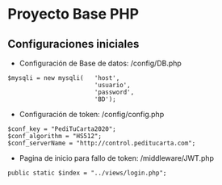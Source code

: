 # Proyecto Base PHP

## Configuraciones iniciales
- Configuración de Base de datos: /config/DB.php
```
$mysqli = new mysqli(   'host',
                        'usuario',
                        'password',
                        'BD');
```

- Configuración de token: /config/config.php

```
$conf_key = "PediTuCarta2020";
$conf_algorithm = "HS512";
$conf_serverName = "http://control.peditucarta.com";
```

- Pagina de inicio para fallo de token: /middleware/JWT.php
```
public static $index = "../views/login.php";
```

 
